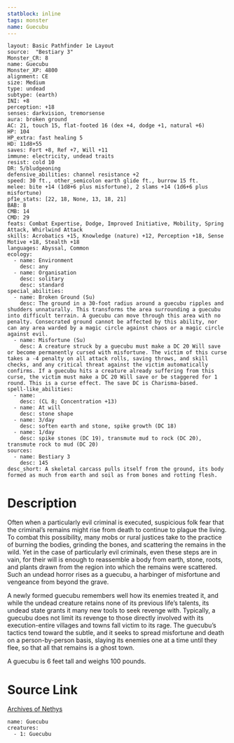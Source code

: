 ```yaml
---
statblock: inline
tags: monster
name: Guecubu
---
```

```statblock
layout: Basic Pathfinder 1e Layout
source:  "Bestiary 3"
Monster_CR: 8
name: Guecubu
Monster_XP: 4800
alignment: CE
size: Medium
type: undead
subtype: (earth)
INI: +8
perception: +18
senses: darkvision, tremorsense
aura: broken ground
AC: 21, touch 15, flat-footed 16 (dex +4, dodge +1, natural +6)
HP: 104
HP_extra: fast healing 5
HD: 11d8+55
saves: Fort +8, Ref +7, Will +11
immune: electricity, undead traits
resist: cold 10
DR: 5/bludgeoning
defensive_abilities: channel resistance +2
speed: 30 ft., other_semicolon earth glide ft., burrow 15 ft.
melee: bite +14 (1d8+6 plus misfortune), 2 slams +14 (1d6+6 plus misfortune)
pf1e_stats: [22, 18, None, 13, 18, 21]
BAB: 8
CMB: 14
CMD: 29
feats: Combat Expertise, Dodge, Improved Initiative, Mobility, Spring Attack, Whirlwind Attack
skills: Acrobatics +15, Knowledge (nature) +12, Perception +18, Sense Motive +18, Stealth +18
languages: Abyssal, Common
ecology:
  - name: Environment
    desc: any
  - name: Organisation
    desc: solitary
    desc: standard
special_abilities:
  - name: Broken Ground (Su)
    desc: The ground in a 30-foot radius around a guecubu ripples and shudders unnaturally. This transforms the area surrounding a guecubu into difficult terrain. A guecubu can move through this area with no penalty. Consecrated ground cannot be affected by this ability, nor can any area warded by a magic circle against chaos or a magic circle against evil.
  - name: Misfortune (Su)
    desc: A creature struck by a guecubu must make a DC 20 Will save or become permanently cursed with misfortune. The victim of this curse takes a -4 penalty on all attack rolls, saving throws, and skill checks, and any critical threat against the victim automatically confirms. If a guecubu hits a creature already suffering from this curse, the victim must make a DC 20 Will save or be staggered for 1 round. This is a curse effect. The save DC is Charisma-based.
spell-like_abilities:
  - name:
    desc: (CL 8; Concentration +13)
  - name: At will
    desc: stone shape
  - name: 3/day
    desc: soften earth and stone, spike growth (DC 18)
  - name: 1/day
    desc: spike stones (DC 19), transmute mud to rock (DC 20), transmute rock to mud (DC 20)
sources:
  - name: Bestiary 3
    desc: 145
desc_short: A skeletal carcass pulls itself from the ground, its body formed as much from earth and soil as from bones and rotting flesh.
```
# Description
Often when a particularly evil criminal is executed, suspicious folk fear that the criminal’s remains might rise from death to continue to plague the living. To combat this possibility, many mobs or rural justices take to the practice of burning the bodies, grinding the bones, and scattering the remains in the wild. Yet in the case of particularly evil criminals, even these steps are in vain, for their will is enough to reassemble a body from earth, stone, roots, and plants drawn from the region into which the remains were scattered. Such an undead horror rises as a guecubu, a harbinger of misfortune and vengeance from beyond the grave.

A newly formed guecubu remembers well how its enemies treated it, and while the undead creature retains none of its previous life’s talents, its undead state grants it many new tools to seek revenge with. Typically, a guecubu does not limit its revenge to those directly involved with its execution-entire villages and towns fall victim to its rage. The guecubu’s tactics tend toward the subtle, and it seeks to spread misfortune and death on a person-by-person basis, slaying its enemies one at a time until they flee, so that all that remains is a ghost town.

A guecubu is 6 feet tall and weighs 100 pounds.
# Source Link
[Archives of Nethys](https://aonprd.com/MonsterDisplay.aspx?ItemName=Guecubu)
```encounter-table
name: Guecubu
creatures:
  - 1: Guecubu
```
